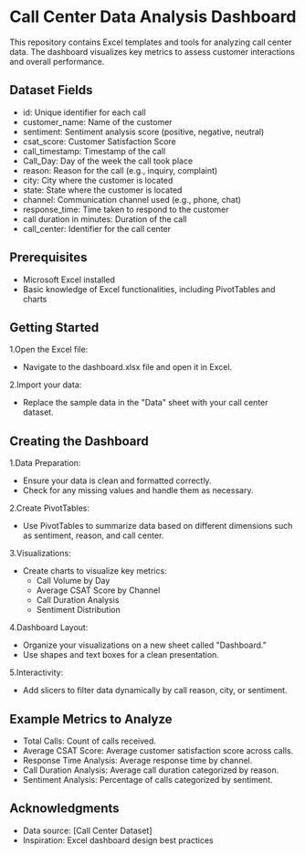 
# Call Center Data Analysis Dashboard
This repository contains Excel templates and tools for analyzing call center data. The dashboard visualizes key metrics to assess customer interactions and overall performance.

## Dataset Fields
- id: Unique identifier for each call
- customer_name: Name of the customer
- sentiment: Sentiment analysis score (positive, negative, neutral)
- csat_score: Customer Satisfaction Score
- call_timestamp: Timestamp of the call
- Call_Day: Day of the week the call took place
- reason: Reason for the call (e.g., inquiry, complaint)
- city: City where the customer is located
- state: State where the customer is located
- channel: Communication channel used (e.g., phone, chat)
- response_time: Time taken to respond to the customer
- call duration in minutes: Duration of the call
- call_center: Identifier for the call center

## Prerequisites
- Microsoft Excel installed
- Basic knowledge of Excel functionalities, including PivotTables and charts

## Getting Started

1.Open the Excel file:
- Navigate to the dashboard.xlsx file and open it in Excel.

2.Import your data:

- Replace the sample data in the "Data" sheet with your call center dataset.

## Creating the Dashboard

1.Data Preparation:

- Ensure your data is clean and formatted correctly.
- Check for any missing values and handle them as necessary.

2.Create PivotTables:

- Use PivotTables to summarize data based on different dimensions such as sentiment, reason, and call center.

3.Visualizations:

- Create charts to visualize key metrics:
  - Call Volume by Day
  - Average CSAT Score by Channel
  - Call Duration Analysis
  - Sentiment Distribution

4.Dashboard Layout:

- Organize your visualizations on a new sheet called "Dashboard."
- Use shapes and text boxes for a clean presentation.

5.Interactivity:

- Add slicers to filter data dynamically by call reason, city, or sentiment.

## Example Metrics to Analyze
- Total Calls: Count of calls received.
- Average CSAT Score: Average customer satisfaction score across calls.
- Response Time Analysis: Average response time by channel.
- Call Duration Analysis: Average call duration categorized by reason.
- Sentiment Analysis: Percentage of calls categorized by sentiment.

## Acknowledgments
- Data source: [Call Center Dataset]
- Inspiration: Excel dashboard design best practices
